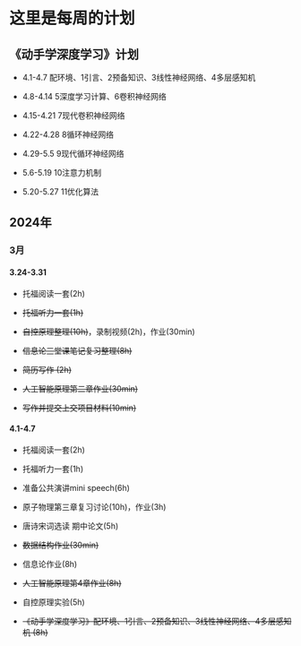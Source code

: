 # 这里是每周的计划
## 《动手学深度学习》计划
- 4.1-4.7 配环境、1引言、2预备知识、3线性神经网络、4多层感知机

- 4.8-4.14 5深度学习计算、6卷积神经网络

- 4.15-4.21 7现代卷积神经网络

- 4.22-4.28 8循环神经网络

- 4.29-5.5 9现代循环神经网络

- 5.6-5.19 10注意力机制

- 5.20-5.27 11优化算法

## 2024年
### 3月
#### 3.24-3.31
- 托福阅读一套(2h)

- ~~托福听力一套(1h)~~

- ~~自控原理整理(10h)~~，录制视频(2h)，作业(30min)

- ~~信息论三堂课笔记复习整理(8h)~~

- ~~简历写作 (2h)~~

- ~~人工智能原理第二章作业(30min)~~

- ~~写作并提交上交项目材料(10min)~~

#### 4.1-4.7
- 托福阅读一套(2h)

- 托福听力一套(1h)

- 准备公共演讲mini speech(6h)

- 原子物理第三章复习讨论(10h)，作业(3h)

- 唐诗宋词选读 期中论文(5h)

- ~~数据结构作业(30min)~~ 

- 信息论作业(8h)

- ~~人工智能原理第4章作业(8h)~~

- 自控原理实验(5h)

- ~~《动手学深度学习》配环境、1引言、2预备知识、3线性神经网络、4多层感知机 (8h)~~